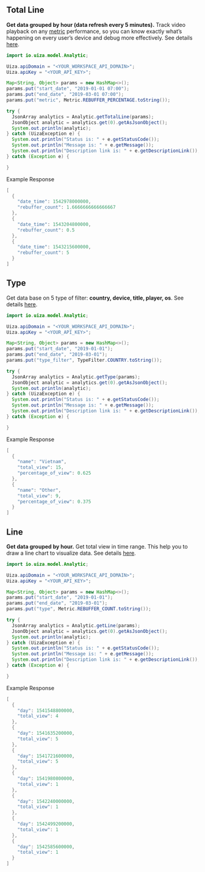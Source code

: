 ## Total Line
**Get data grouped by hour (data refresh every 5 minutes).**
Track video playback on any [metric](https://docs.uiza.io/#analytic-metrics) performance, so you can know exactly what’s happening on every user’s device and debug more effectively.
See details [here](https://docs.uiza.io/#total-line).

```java
import io.uiza.model.Analytic;

Uiza.apiDomain = "<YOUR_WORKSPACE_API_DOMAIN>";
Uiza.apiKey = "<YOUR_API_KEY>";

Map<String, Object> params = new HashMap<>();
params.put("start_date", "2019-01-01 07:00");
params.put("end_date", "2019-03-01 07:00");
params.put("metric", Metric.REBUFFER_PERCENTAGE.toString());

try {
  JsonArray analytics = Analytic.getTotalLine(params);
  JsonObject analytic = analytics.get(0).getAsJsonObject();
  System.out.println(analytic);
} catch (UizaException e) {
  System.out.println("Status is: " + e.getStatusCode());
  System.out.println("Message is: " + e.getMessage());
  System.out.println("Description link is: " + e.getDescriptionLink());
} catch (Exception e) {

}
```

Example Response
```java
[
  {
    "date_time": 1542978000000,
    "rebuffer_count": 1.6666666666666667
  },
  {
    "date_time": 1543204800000,
    "rebuffer_count": 0.5
  },
  {
    "date_time": 1543215600000,
    "rebuffer_count": 5
  }
]
```

## Type
Get data base on 5 type of filter: **country, device, title, player, os**.
See details [here](https://docs.uiza.io/#type).

```java
import io.uiza.model.Analytic;

Uiza.apiDomain = "<YOUR_WORKSPACE_API_DOMAIN>";
Uiza.apiKey = "<YOUR_API_KEY>";

Map<String, Object> params = new HashMap<>();
params.put("start_date", "2019-01-01");
params.put("end_date", "2019-03-01");
params.put("type_filter", TypeFilter.COUNTRY.toString());

try {
  JsonArray analytics = Analytic.getType(params);
  JsonObject analytic = analytics.get(0).getAsJsonObject();
  System.out.println(analytic);
} catch (UizaException e) {
  System.out.println("Status is: " + e.getStatusCode());
  System.out.println("Message is: " + e.getMessage());
  System.out.println("Description link is: " + e.getDescriptionLink());
} catch (Exception e) {

}
```

Example Response
```java
[
  {
    "name": "Vietnam",
    "total_view": 15,
    "percentage_of_view": 0.625
  },
  {
    "name": "Other",
    "total_view": 9,
    "percentage_of_view": 0.375
  }
]
```

## Line
**Get data grouped by hour.**
Get total view in time range.
This help you to draw a line chart to visualize data.
See details [here](https://docs.uiza.io/#line).

```java
import io.uiza.model.Analytic;

Uiza.apiDomain = "<YOUR_WORKSPACE_API_DOMAIN>";
Uiza.apiKey = "<YOUR_API_KEY>";

Map<String, Object> params = new HashMap<>();
params.put("start_date", "2019-01-01");
params.put("end_date", "2019-03-01");
params.put("type", Metric.REBUFFER_COUNT.toString());

try {
  JsonArray analytics = Analytic.getLine(params);
  JsonObject analytic = analytics.get(0).getAsJsonObject();
  System.out.println(analytic);
} catch (UizaException e) {
  System.out.println("Status is: " + e.getStatusCode());
  System.out.println("Message is: " + e.getMessage());
  System.out.println("Description link is: " + e.getDescriptionLink());
} catch (Exception e) {

}
```

Example Response
```java
[
  {
    "day": 1541548800000,
    "total_view": 4
  },
  {
    "day": 1541635200000,
    "total_view": 5
  },
  {
    "day": 1541721600000,
    "total_view": 5
  },
  {
    "day": 1541980800000,
    "total_view": 1
  },
  {
    "day": 1542240000000,
    "total_view": 1
  },
  {
    "day": 1542499200000,
    "total_view": 1
  },
  {
    "day": 1542585600000,
    "total_view": 1
  }
]
```
